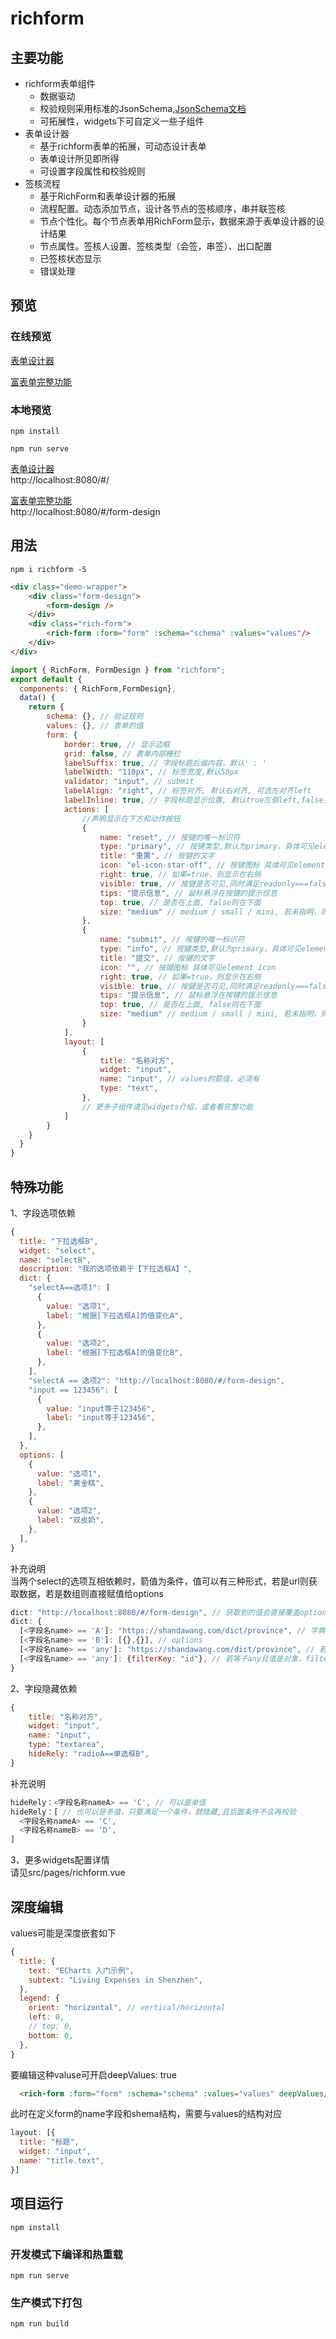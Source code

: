 # richform

## 主要功能
* richform表单组件
    * 数据驱动
    * 校验规则采用标准的JsonSchema,[JsonSchema文档](https://github.com/jingyuLin1999/richform/blob/main/JSON-Schema.md)
    * 可拓展性，widgets下可自定义一些子组件
* 表单设计器 
    * 基于richform表单的拓展，可动态设计表单
    * 表单设计所见即所得
    * 可设置字段属性和校验规则
* 签核流程 
    * 基于RichForm和表单设计器的拓展
    * 流程配置。动态添加节点，设计各节点的签核顺序，串并联签核
    * 节点个性化。每个节点表单用RichForm显示，数据来源于表单设计器的设计结果
    * 节点属性。签核人设置、签核类型（会签，串签）、出口配置
    * 已签核状态显示
    * 错误处理


## 预览

### 在线预览

[表单设计器](http://117.73.12.76/demo/richform/#/ )  

[富表单完整功能](http://117.73.12.76/demo/richform/#/form-design )   

### 本地预览
```
npm install

npm run serve
```
[表单设计器](http://localhost:8080/#/ )  
http://localhost:8080/#/  
 
[富表单完整功能](http://localhost:8080/#/form-design )   
http://localhost:8080/#/form-design   


## 用法
```
npm i richform -S
```

```html
<div class="demo-wrapper">
    <div class="form-design">
        <form-design />
    </div>
    <div class="rich-form">
        <rich-form :form="form" :schema="schema" :values="values"/>
    </div>
</div>
```

```js
import { RichForm, FormDesign } from "richform";
export default {
  components: { RichForm,FormDesign},
  data() {
    return {
        schema: {}, // 验证规则
        values: {}, // 表单的值
        form: {
            border: true, // 显示边框
            grid: false, // 表单内部栅栏
            labelSuffix: true, // 字段标题后缀内容，默认' : '
            labelWidth: "110px", // 标签宽度,默认50px
            validator: "input", // submit
            labelAlign: "right", // 标签对齐, 默认右对齐, 可选左对齐left
            labelInline: true, // 字段标题显示位置, 默认true左侧left,false显示在top上方
            actions: [
                //声明显示在下方和动作按钮
                {
                    name: "reset", // 按键的唯一标识符
                    type: "primary", // 按键类型,默认为primary，具体可见element button
                    title: "重置", // 按键的文字
                    icon: "el-icon-star-off", // 按键图标 具体可见element icon
                    right: true, // 如果=true，则显示在右侧
                    visible: true, // 按键是否可见,同时满足readonly===false和设置为true才会显示,默认为true
                    tips: "提示信息", // 鼠标悬浮在按键的提示信息
                    top: true, // 是否在上面, false则在下面
                    size: "medium" // medium / small / mini, 若未指明，则等同于form.size
                },
                {
                    name: "submit", // 按键的唯一标识符
                    type: "info", // 按键类型,默认为primary，具体可见element button
                    title: "提交", // 按键的文字
                    icon: "", // 按键图标 具体可见element icon
                    right: true, // 如果=true，则显示在右侧
                    visible: true, // 按键是否可见,同时满足readonly===false和设置为true才会显示,默认为true
                    tips: "提示信息", // 鼠标悬浮在按键的提示信息
                    top: true, // 是否在上面, false则在下面
                    size: "medium" // medium / small / mini, 若未指明，则等同于form.size
                }
            ],
            layout: [
                {
                    title: "名称对方",
                    widget: "input",
                    name: "input", // values的箭值，必须有
                    type: "text",
                },
                // 更多子组件请见widgets介绍，或者看完整功能
            ]
        }
    }
  }
}
```

## 特殊功能  
1、字段选项依赖  
```js
{
  title: "下拉选框B",
  widget: "select",
  name: "selectB",
  description: "我的选项依赖于【下拉选框A】",
  dict: {
    "selectA==选项1": [
      {
        value: "选项1",
        label: "根据[下拉选框A]的值变化A",
      },
      {
        value: "选项2",
        label: "根据[下拉选框A]的值变化B",
      },
    ],
    "selectA == 选项2": "http://localhost:8080/#/form-design",
    "input == 123456": [
      {
        value: "input等于123456",
        label: "input等于123456",
      },
    ],
  },
  options: [
    {
      value: "选项1",
      label: "黄金糕",
    },
    {
      value: "选项2",
      label: "双皮奶",
    },
  ],
}
```
补充说明  
当两个select的选项互相依赖时，箭值为条件，值可以有三种形式，若是url则获取数据，若是数组则直接赋值给options  
```js
dict: "http://localhost:8080/#/form-design", // 获取到的值会直接覆盖options
dict: {  
  [<字段名name> == 'A']: "https://shandawang.com/dict/province", // 字典，
  [<字段名name> == 'B']: [{},{}], // options
  [<字段名name> == 'any']: "https://shandawang.com/dict/province", // 若等于any且值是url，<字段名name>的值只要变化，就会带上<字段名name>值到后端过滤获取字典
  [<字段名name> == 'any']: {filterKey: "id"}, // 若等于any且值是对象，filterKey字段和options都必须有。<字段名name>的值只要变化，就会带上<字段名name>值到options中过滤。有一种特殊应用，当被依赖的字段值变化了，根据被依赖选项({label,value,other})的某个字段的值到当前options过滤，此时可配beRelyFilterKey如 {filterKey: "id",beRelyFilterKey: "other"}
}
```
2、字段隐藏依赖 
```js
{
    title: "名称对方",
    widget: "input",
    name: "input",
    type: "textarea",
    hideRely: "radioA==单选框B",
}
```
补充说明
```js
hideRely：<字段名称nameA> == 'C', // 可以是单值  
hideRely：[ // 也可以是多值，只要满足一个条件，就隐藏,且后面条件不会再校验   
  <字段名称nameA> == 'C',  
  <字段名称nameB> == 'D',
]
```
3、更多widgets配置详情  
请见src/pages/richform.vue

## 深度编辑  
values可能是深度嵌套如下  
```js
{
  title: {
    text: "ECharts 入门示例",
    subtext: "Living Expenses in Shenzhen",
  },
  legend: {
    orient: "horizontal", // vertical/horizontal
    left: 0,
    // top: 0,
    bottom: 0,
  },
}
```
要编辑这种valuse可开启deepValues: true  
```html
  <rich-form :form="form" :schema="schema" :values="values" deepValues/>
```
此时在定义form的name字段和shema结构，需要与values的结构对应    
```js
layout: [{
  title: "标题",
  widget: "input",
  name: "title.text",
}]
```

## 项目运行
```
npm install
```

### 开发模式下编译和热重载
```
npm run serve
```

### 生产模式下打包
```
npm run build
```

